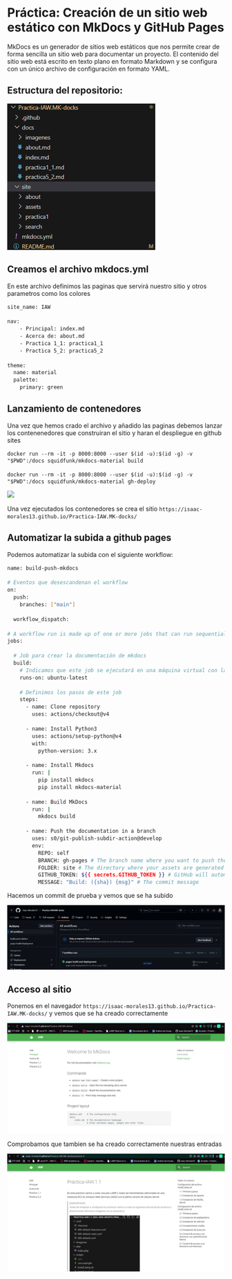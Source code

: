 # Práctica: Creación de un sitio web estático con MkDocs y GitHub Pages
MkDocs es un generador de sitios web estáticos que nos permite crear de forma sencilla un sitio web para documentar un proyecto. El contenido del sitio web está escrito en texto plano en formato Markdown y se configura con un único archivo de configuración en formato YAML.


## Estructura del repositorio:

![](Imagenes/estructura.png)

## Creamos el archivo mkdocs.yml

En este archivo definimos las paginas que servirá nuestro sitio y otros parametros como los colores

```bash
site_name: IAW

nav:
    - Principal: index.md
    - Acerca de: about.md
    - Practica 1_1: practica1_1
    - Practica 5_2: practica5_2

theme:
  name: material
  palette:
    primary: green
```

## Lanzamiento de contenedores

Una vez que hemos crado el archivo y añadido las paginas debemos lanzar los contenenedores que construiran el sitio y haran el despliegue en github sites

```
docker run --rm -it -p 8000:8000 --user $(id -u):$(id -g) -v "$PWD":/docs squidfunk/mkdocs-material build

docker run --rm -it -p 8000:8000 --user $(id -u):$(id -g) -v "$PWD":/docs squidfunk/mkdocs-material gh-deploy
```

![](Imagenes/dockerrun1.png)

Una vez ejecutados los contenedores se crea el sitio `https://isaac-morales13.github.io/Practica-IAW.MK-docks/`

## Automatizar la subida a github pages 

Podemos automatizar la subida con el siguiente workflow:

```bash
name: build-push-mkdocs

# Eventos que desescandenan el workflow
on:
  push:
    branches: ["main"]

  workflow_dispatch:

# A workflow run is made up of one or more jobs that can run sequentially or in parallel
jobs:

  # Job para crear la documentación de mkdocs
  build:
    # Indicamos que este job se ejecutará en una máquina virtual con la última versión de ubuntu
    runs-on: ubuntu-latest
    
    # Definimos los pasos de este job
    steps:
      - name: Clone repository
        uses: actions/checkout@v4

      - name: Install Python3
        uses: actions/setup-python@v4
        with:
          python-version: 3.x

      - name: Install Mkdocs
        run: |
          pip install mkdocs
          pip install mkdocs-material 

      - name: Build MkDocs
        run: |
          mkdocs build

      - name: Push the documentation in a branch
        uses: s0/git-publish-subdir-action@develop
        env:
          REPO: self
          BRANCH: gh-pages # The branch name where you want to push the assets
          FOLDER: site # The directory where your assets are generated
          GITHUB_TOKEN: ${{ secrets.GITHUB_TOKEN }} # GitHub will automatically add this - you don't need to bother getting a token
          MESSAGE: "Build: ({sha}) {msg}" # The commit message
```

Hacemos un commit de prueba y vemos que se ha subido

![](Imagenes/Lanzamiento.png)

## Acceso al sitio

Ponemos en el navegador `https://isaac-morales13.github.io/Practica-IAW.MK-docks/` y vemos que se ha creado correctamente

![](Imagenes/Acceso.png)

Comprobamos que tambien se ha creado correctamente nuestras entradas

![](Imagenes/Entrada.png)
